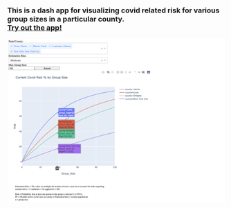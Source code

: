 ### This is a dash app for visualizing covid related risk for various group sizes in a particular county.<br>[Try out the app!](http://cwestnedge.pythonanywhere.com/)
![demo](demo/covid_app_demo.png)
